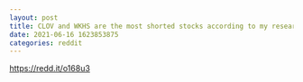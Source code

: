 ```yaml
--- 
layout: post 
title: CLOV and WKHS are the most shorted stocks according to my research (Short Interest Update for 16th June 2021) (Repost after mods response was implemented) 
date: 2021-06-16 1623853875 
categories: reddit 
--- 
```

https://redd.it/o168u3